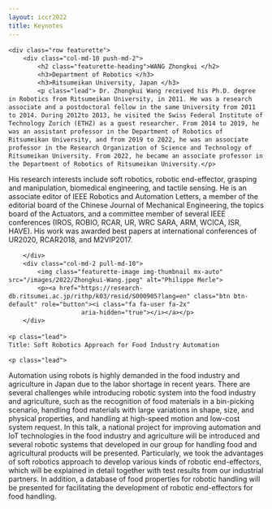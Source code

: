 ```yaml
---
layout: iccr2022
title: Keynotes
---
```


<div class="container marketing">

    <div class="row featurette">
        <div class="col-md-10 push-md-2">
            <h2 class="featurette-heading">WANG Zhongkui </h2>
            <h3>Department of Robotics </h3>
            <h3>Ritsumeikan University, Japan </h3>
            <p class="lead"> Dr. Zhongkui Wang received his Ph.D. degree in Robotics from Ritsumeikan University, in 2011. He was a research associate and a postdoctoral fellow in the same University from 2011 to 2014. During 2012to 2013, he visited the Swiss Federal Institute of Technology Zurich (ETHZ) as a guest researcher. From 2014 to 2019, he was an assistant professor in the Department of Robotics of Ritsumeikan University, and from 2019 to 2022, he was an associate professor in the Research Organization of Science and Technology of Ritsumeikan University. From 2022, he became an associate professor in the Department of Robotics of Ritsumeikan University.</p>

<p class="lead">
His research interests include soft robotics, robotic end-effector, grasping and manipulation, biomedical engineering, and tactile sensing. He is an associate editor of IEEE Robotics and Automation Letters, a member of the editorial board of the Chinese Journal of Mechanical Engineering, the topics board of the Actuators, and a committee member of several IEEE conferences (IROS, ROBIO, RCAR, UR, WRC SARA, ARM, WCICA, ISR, HAVE). His work was awarded best papers at international conferences of UR2020, RCAR2018, and M2VIP2017.
            </p>

        </div>
        <div class="col-md-2 pull-md-10">
            <img class="featurette-image img-thumbnail mx-auto" src="/images/2022/Zhongkui-Wang.jpeg" alt="Philippe Merle">
            <p><a href="https://research-db.ritsumei.ac.jp/rithp/k03/resid/S000905?lang=en" class="btn btn-default" role="button"><i class="fa fa-user fa-2x"
                        aria-hidden="true"></i></a></p>
        </div>

    <p class="lead">
    Title: Soft Robotics Approach for Food Industry Automation

</p> 

    <p class="lead">
Automation using robots is highly demanded in the food industry and agriculture in Japan due to the labor shortage in recent years. There are several challenges while introducing robotic system into the food industry and agriculture, such as the recognition of food materials in a bin-picking scenario, handling food materials with large variations in shape, size, and physical properties, and handling at high-speed motion and low-cost system request. In this talk, a national project for improving automation and IoT technologies in the food industry and agriculture will be introduced and several robotic systems that developed in our group for handling food and agricultural products will be presented. Particularly, we took the advantages of soft robotics approach to develop various kinds of robotic end-effectors, which will be explained in detail together with test results from our industrial partners. In addition, a database of food properties for robotic handling will be presented for facilitating the development of robotic end-effectors for food handling.


</p>    

</div>
